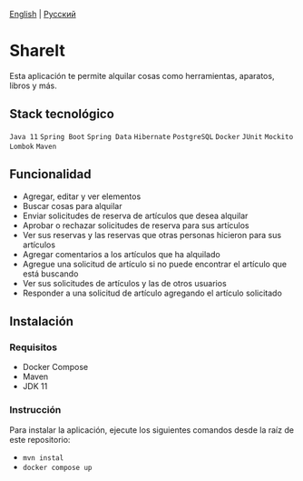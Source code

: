 [English](README.md) | [Русский](README-ru.md)

# ShareIt
Esta aplicación te permite alquilar cosas como herramientas, aparatos, libros y más.

## Stack tecnológico
`Java 11` `Spring Boot` `Spring Data` `Hibernate` `PostgreSQL` `Docker` `JUnit` `Mockito` `Lombok` `Maven`

## Funcionalidad
- Agregar, editar y ver elementos
- Buscar cosas para alquilar
- Enviar solicitudes de reserva de artículos que desea alquilar
- Aprobar o rechazar solicitudes de reserva para sus artículos
- Ver sus reservas y las reservas que otras personas hicieron para sus artículos
- Agregar comentarios a los artículos que ha alquilado
- Agregue una solicitud de artículo si no puede encontrar el artículo que está buscando
- Ver sus solicitudes de artículos y las de otros usuarios
- Responder a una solicitud de artículo agregando el artículo solicitado

## Instalación

### Requisitos
- Docker Compose
- Maven
- JDK 11

### Instrucción
Para instalar la aplicación, ejecute los siguientes comandos desde la raíz de este repositorio:
- `mvn instal`
- `docker compose up`